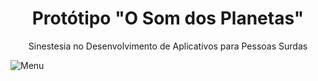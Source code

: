 <h1 align="center">Protótipo "O Som dos Planetas"</h1>
<p align="center">Sinestesia no Desenvolvimento de Aplicativos para Pessoas Surdas</p>


![Menu](https://user-images.githubusercontent.com/108685945/180600694-8d004c3b-7be5-478b-ac23-b9b902bf5f5c.jpg)

<div align="center" src:"https://user-images.githubusercontent.com/108685945/180600694-8d004c3b-7be5-478b-ac23-b9b902bf5f5c.jpg)" width="500px"/></div>
